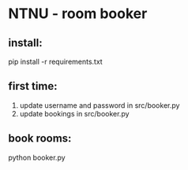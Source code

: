 # NTNU - room booker

## install:
pip install -r requirements.txt

## first time:
1. update username and password in src/booker.py
2. update bookings in src/booker.py

## book rooms:
python booker.py

